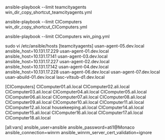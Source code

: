 ansible-playbook --limit teamcityagents win_dir_copy_shortcut_teamcityagents.yml

ansible-playbook --limit CIComputers win_dir_copy_shortcut_CIComputers.yml

ansible-playbook --limit CIComputers win_ping.yml

sudo vi /etc/ansible/hosts
[teamcityagents]
usan-agent-05.dev.local ansible_host=10.131.17.229
usan-agent-01.dev.local ansible_host=10.131.17.141
usan-agent-03.dev.local ansible_host=10.131.17.227
usan-agent-02.dev.local ansible_host=10.131.17.142
usan-agent-04.dev.local ansible_host=10.131.17.228
usan-agent-06.dev.local
usan-agent-07.dev.local
usan-abuild-01.dev.local
lasc-vltsub-d1.dev.local

[CIComputers]
CIComputer01.ali.local
CIComputer02.ali.local
CIComputer03.ali.local
CIComputer04.ali.local
CIComputer05.ali.local
CIComputer06.ali.local
CIComputer07.ali.local
CIComputer08.ali.local
CIComputer09.ali.local
CIComputer10.ali.local
CIComputer11.ali.local
CIComputer12.ali.local
housekeeping.ali.local
CIComputer14.ali.local
CIComputer15.ali.local
CIComputer16.ali.local
CIComputer17.ali.local
CIComputer18.ali.local

[all:vars]
ansible_user=ansible
ansible_password=ati1@Monaco
ansible_connection=winrm
ansible_winrm_server_cert_validation=ignore







